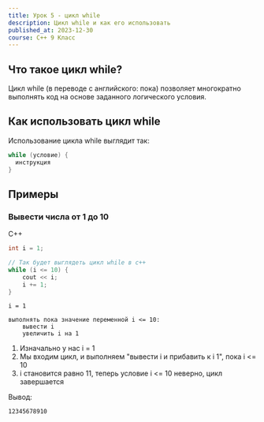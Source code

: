 ```yaml
---
title: Урок 5 - цикл while
description: Цикл while и как его использовать
published_at: 2023-12-30
course: C++ 9 Класс
---
```


## Что такое цикл while?

Цикл while (в переводе с английского: пока) позволяет многократно выполнять код на основе заданного логического условия.

## Как использовать цикл while

Использование цикла while выглядит так:

```cpp
while (условие) {
  инструкция
}
```

## Примеры

### Вывести числа от 1 до 10

C++

```cpp
int i = 1;

// Так будет выглядеть цикл while в c++
while (i <= 10) {
    cout << i;
    i += 1;
}
```

```
i = 1

выполнять пока значение переменной i <= 10:
    вывести i
    увеличить i на 1
```

1. Изначально у нас i = 1
2. Мы входим цикл, и выполняем "вывести i и прибавить к i 1", пока i <= 10
3. i становится равно 11, теперь условие i <= 10 неверно, цикл завершается

Вывод:

```
12345678910
```

